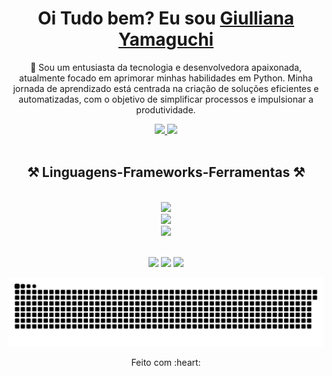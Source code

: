 <div>
  
  <h1 align="center">
    Oi Tudo bem? Eu sou 
    <a href="www.linkedin.com/in/giullianayamaguchi">Giulliana Yamaguchi</a>
  </h1>
  
  <p align="center">
   🚀 Sou um entusiasta da tecnologia e desenvolvedora apaixonada, atualmente focado em aprimorar minhas habilidades em Python. Minha jornada de aprendizado está centrada na criação de soluções eficientes e automatizadas, com o objetivo de simplificar processos e impulsionar a produtividade.
  </p>

</div>

<div align="center">
  <a href="https://github.com/Giullianayamaguchi">
    <img height="150em" src="https://github-readme-stats.vercel.app/api?username=giullianayamaguchi&count_private=true&include_all_commits=true&show_icons=true&theme=dracula&hide_border=false&show_owner=true"/>
    <img height="150em" src="https://github-readme-stats.vercel.app/api/top-langs/?username=giullianayamaguchi&theme=dracula&hide_border=false&&layout=compact"/>
  </a>
</div>

<div align="center" valign="top"><br>
    <h2 align="center" >⚒️ Linguagens-Frameworks-Ferramentas ⚒️</h2>
<br>
<div align="center" >
   
  <img src="https://skillicons.dev/icons?i=py,vscode,github,git,mysql,postgres" />
  <br>
  <img src="https://skillicons.dev/icons?i=arduino,django,bootstrap,html,css" />
  <br>
  <img src="https://skillicons.dev/icons?i=figma,c,cs,php" />
</div>
</div><br>

<div align="center">
  
  <a href="https://www.instagram.com/liana_yamaguchi/" target="_blank"><img src="https://img.shields.io/badge/-Instagram-%23E4405F?style=for-the-badge&logo=instagram&logoColor=white" target="_blank"></a>
  <a href="www.linkedin.com/in/giullianayamaguchi" target="_blank"><img src="https://img.shields.io/badge/-LinkedIn-%230077B5?style=for-the-badge&logo=linkedin&logoColor=white" target="_blank"></a> 
  <a href="mailto:tavaresgiulliana@gmail.com"><img src="https://img.shields.io/badge/-Gmail-%23333?style=for-the-badge&logo=gmail&logoColor=white" target="_blank"></a>
</div>

<div align="center">

  ![Snake animation](https://github.com/Giullianayamaguchi/git/blob/main/github-contribution-grid-snake.svg)
  
</div>

<div align="center">
  <p>Feito com :heart: </p>
</div>
